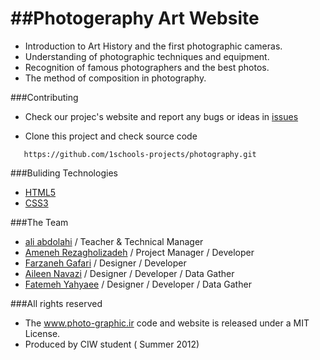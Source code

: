 ##Photogeraphy Art Website
=========
* Introduction to Art History and the first photographic cameras.
* Understanding of photographic techniques and equipment.
* Recognition of famous photographers and the best photos. 
* The method of composition in photography.

###Contributing

* Check our projec's website and report any bugs or ideas in [issues](https://github.com/1schools-projects/photography/issues?state=open)

* Clone this project and check source code
```
   https://github.com/1schools-projects/photography.git
```

###Buliding Technologies

* [HTML5](http://ali.md/wiki/html5)
* [CSS3](http://ali.md/css3ref)

###The Team

* [ali abdolahi](http://github.com/aliab) / Teacher & Technical Manager
* [Ameneh Rezagholizadeh](http://github.com/parasto) / Project Manager / Developer
* [Farzaneh Gafari](https://github.com/Asal-GHafari) / Designer / Developer
* [Aileen Navazi](https://github.com/aileen-n)  / Designer / Developer / Data Gather
* [Fatemeh Yahyaee](https://github.com/yahyaee) / Designer / Developer / Data Gather

###All rights reserved

* The www.photo-graphic.ir code and website is released under a MIT License.
* Produced by CIW student ( Summer 2012)